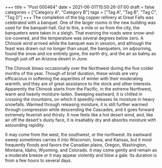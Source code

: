 +++
title = "Post 000464"
date = 2021-06-01T15:50:26-07:00
draft = false
categories = ["Category A", "Category B"]
tags = ["Tag A", "Tag B", "Tag C", "Tag D"]
+++
The completion of the big copper refinery at Great Falls was celebrated with a banquet. One of the larger rooms in the new building was used for the banquet-hall. Out to this, a mile or so from the city, the banqueters were taken in a sleigh. That evening the roads were snow-and-ice-covered, and the temperature was several degrees below zero. A Chinook wind arrived while the banquet was in session, and although the feast was drawn out no longer than usual, the banqueters, on adjourning, found the snow and ice entirely gone, the earth dry, and the air as balmy as though just off an Arizona desert in June.

The Chinook blows occasionally over the Northwest during the five colder months of the year. Though of brief duration, these winds are very efficacious in softening the asperities of winter with their moderating warmth, and they are of great assistance to the stock and other interests. Apparently the Chinook starts from the Pacific, in the extreme Northwest, warm and heavily moisture-laden. Sweeping eastward, it is chilled in crossing the mountains, on which it speedily releases its moisture in heavy snowfalls. Warmed through releasing moisture, it is still further warmed through compression while descending the Cascades, and it goes forward extremely feverish and thirsty. It now feels like a hot desert wind, and, like air off the desert's dusty face, it is insatiably dry and absorbs moisture with astounding rapidity.

It may come from the west, the southwest, or the northwest. Its eastward sweep sometimes carries it into Wisconsin, Iowa, and Kansas, but it most frequently floods and favors the Canadian plains, Oregon, Washington, Montana, Idaho, Wyoming, and Colorado. It may come gently and remain as a moderate breeze or it may appear violently and blow a gale. Its duration is from a few hours to several days.
